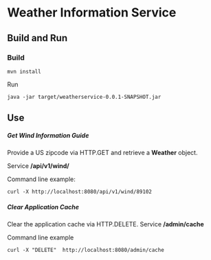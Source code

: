 # Weather Information Service

## Build and Run

### Build

```
mvn install
```


Run

```
java -jar target/weatherservice-0.0.1-SNAPSHOT.jar
```

## Use

##### Get Wind Information Guide
Provide a US zipcode via HTTP.GET and retrieve a **Weather** object.

Service
**/api/v1/wind/<zipcode>**

Command line example:
```
curl -X http://localhost:8080/api/v1/wind/89102
```

##### Clear Application Cache
Clear the application cache via HTTP.DELETE.
Service
**/admin/cache**

Command line example
```
curl -X "DELETE"  http://localhost:8080/admin/cache
```
